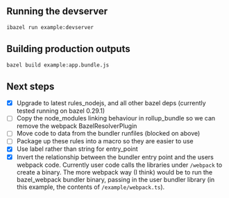 ## Running the devserver

```bash
ibazel run example:devserver
```

## Building production outputs

```bash
bazel build example:app.bundle.js
```

## Next steps

- [x] Upgrade to latest rules_nodejs, and all other bazel deps (currently tested running on bazel 0.29.1)
- [ ] Copy the node_modules linking behaviour in rollup_bundle so we can remove the webpack BazelResolverPlugin
- [ ] Move code to data from the bundler runfiles (blocked on above)
- [ ] Package up these rules into a macro so they are easier to use
- [x] Use label rather than string for entry_point
- [x] Invert the relationship between the bundler entry point and the users webpack code. Currently user code calls the libraries under `/webpack` to create a binary. The more webpack way (I think) would be to run the bazel_webpack bundler binary, passing in the user bundler library (in this example, the contents of `/example/webpack.ts`).
